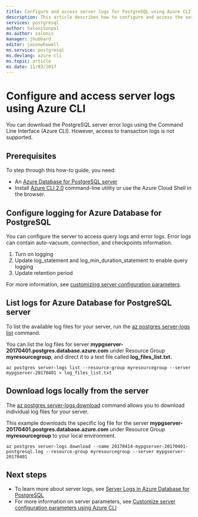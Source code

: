 ```yaml
---
title: Configure and access server logs for PostgreSQL using Azure CLI | Microsoft Docs
description: This article describes how to configure and access the server logs in Azure Database for PostgreSQL using Azure CLI command line.
services: postgresql
author: SaloniSonpal
ms.author: salonis
manager: jhubbard
editor: jasonwhowell
ms.service: postgresql
ms.devlang: azure-cli
ms.topic: article
ms.date: 11/03/2017
---
```

# Configure and access server logs using Azure CLI
You can download the PostgreSQL server error logs using the Command Line Interface (Azure CLI). However, access to transaction logs is not supported. 

## Prerequisites
To step through this how-to guide, you need:
- An [Azure Database for PostgreSQL server](quickstart-create-server-database-azure-cli.md)
- Install [Azure CLI 2.0](/cli/azure/install-azure-cli) command-line utility or use the Azure Cloud Shell in the browser.

## Configure logging for Azure Database for PostgreSQL
You can configure the server to access query logs and error logs. Error logs can contain auto-vacuum, connection, and checkpoints information.
1. Turn on logging
2. Update log\_statement and log\_min\_duration\_statement to enable query logging
3. Update retention period

For more information, see [customizing server configuration parameters](howto-configure-server-parameters-using-cli.md).

## List logs for Azure Database for PostgreSQL server
To list the available log files for your server, run the [az postgres server-logs list](/cli/azure/postgres/server-logs#list) command.

You can list the log files for server **mypgserver-20170401.postgres.database.azure.com** under Resource Group **myresourcegroup**, and direct it to a text file called **log\_files\_list.txt.**
```azurecli-interactive
az postgres server-logs list --resource-group myresourcegroup --server mypgserver-20170401 > log_files_list.txt
```
## Download logs locally from the server
The [az postgres server-logs download](/cli/azure/postgres/server-logs#download) command allows you to download individual log files for your server. 

This example downloads the specific log file for the server **mypgserver-20170401.postgres.database.azure.com** under Resource Group **myresourcegroup** to your local environment.
```azurecli-interactive
az postgres server-logs download --name 20170414-mypgserver-20170401-postgresql.log --resource-group myresourcegroup --server mypgserver-20170401
```
## Next steps
- To learn more about server logs, see [Server Logs in Azure Database for PostgreSQL](concepts-server-logs.md)
- For more information on server parameters, see [Customize server configuration parameters using Azure CLI](howto-configure-server-parameters-using-cli.md)
